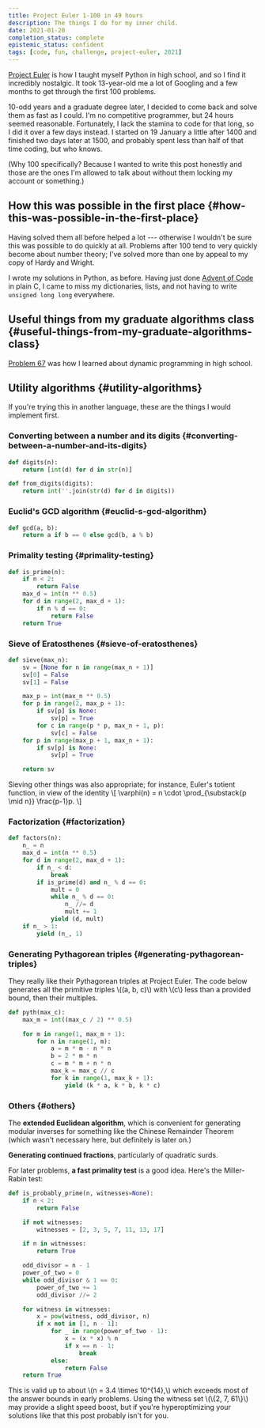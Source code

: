 ```yaml
---
title: Project Euler 1-100 in 49 hours
description: The things I do for my inner child.
date: 2021-01-20
completion_status: complete
epistemic_status: confident
tags: [code, fun, challenge, project-euler, 2021]
---
```


[Project Euler](https://projecteuler.net) is how I taught myself Python in high school, and so I find it incredibly nostalgic. It took 13-year-old me a lot of Googling and a few months to get through the first 100 problems.

10-odd years and a graduate degree later, I decided to come back and solve them as fast as I could. I'm no competitive programmer, but 24 hours seemed reasonable. Fortunately, I lack the stamina to code for that long, so I did it over a few days instead. I started on 19 January a little after 1400 and finished two days later at 1500, and probably spent less than half of that time coding, but who knows.

(Why 100 specifically? Because I wanted to write this post honestly and those are the ones I'm allowed to talk about without them locking my account or something.)


## How this was possible in the first place {#how-this-was-possible-in-the-first-place}

Having solved them all before helped a lot --- otherwise I wouldn't be sure this was possible to do quickly at all. Problems after 100 tend to very quickly become about number theory; I've solved more than one by appeal to my copy of Hardy and Wright.

I wrote my solutions in Python, as before. Having just done [Advent of Code](https://adventofco.de) in plain C, I came to miss my dictionaries, lists, and not having to write `unsigned long long` everywhere.


## Useful things from my graduate algorithms class {#useful-things-from-my-graduate-algorithms-class}

[Problem 67](https://projecteuler.net/problem=67) was how I learned about dynamic programming in high school.


## Utility algorithms {#utility-algorithms}

If you're trying this in another language, these are the things I would implement first.


### Converting between a number and its digits {#converting-between-a-number-and-its-digits}

```python
def digits(n):
    return [int(d) for d in str(n)]

def from_digits(digits):
    return int(''.join(str(d) for d in digits))
```


### Euclid's GCD algorithm {#euclid-s-gcd-algorithm}

```python
def gcd(a, b):
    return a if b == 0 else gcd(b, a % b)
```


### Primality testing {#primality-testing}

```python
def is_prime(n):
    if n < 2:
        return False
    max_d = int(n ** 0.5)
    for d in range(2, max_d + 1):
        if n % d == 0:
            return False
    return True
```


### Sieve of Eratosthenes {#sieve-of-eratosthenes}

```python
def sieve(max_n):
    sv = [None for n in range(max_n + 1)]
    sv[0] = False
    sv[1] = False

    max_p = int(max_n ** 0.5)
    for p in range(2, max_p + 1):
        if sv[p] is None:
            sv[p] = True
        for c in range(p * p, max_n + 1, p):
            sv[c] = False
    for p in range(max_p + 1, max_n + 1):
        if sv[p] is None:
            sv[p] = True

    return sv
```

Sieving other things was also appropriate; for instance, Euler's totient function, in view of the identity
\\[
\varphi(n) = n \cdot \prod\_{\substack{p \mid n}} \frac{p-1}p.
\\]


### Factorization {#factorization}

```python
def factors(n):
    n_ = n
    max_d = int(n ** 0.5)
    for d in range(2, max_d + 1):
        if n_ < d:
            break
        if is_prime(d) and n_ % d == 0:
            mult = 0
            while n_ % d == 0:
                n_ //= d
                mult += 1
            yield (d, mult)
    if n_ > 1:
        yield (n_, 1)
```


### Generating Pythagorean triples {#generating-pythagorean-triples}

They really like their Pythagorean triples at Project Euler. The code below generates all the primitive triples \\((a, b, c)\\) with \\(c\\) less than a provided bound, then their multiples.

```python
def pyth(max_c):
    max_m = int((max_c / 2) ** 0.5)

    for m in range(1, max_m + 1):
        for n in range(1, m):
            a = m * m - n * n
            b = 2 * m * n
            c = m * m + n * n
            max_k = max_c // c
            for k in range(1, max_k + 1):
                yield (k * a, k * b, k * c)
```


### Others {#others}

The **extended Euclidean algorithm**, which is convenient for generating modular inverses for something like the Chinese Remainder Theorem (which wasn't necessary here, but definitely is later on.)

**Generating continued fractions**, particularly of quadratic surds.

For later problems, **a fast primality test** is a good idea. Here's the Miller-Rabin test:

```python
def is_probably_prime(n, witnesses=None):
    if n < 2:
        return False

    if not witnesses:
        witnesses = [2, 3, 5, 7, 11, 13, 17]

    if n in witnesses:
        return True

    odd_divisor = n - 1
    power_of_two = 0
    while odd_divisor & 1 == 0:
        power_of_two += 1
        odd_divisor //= 2

    for witness in witnesses:
        x = pow(witness, odd_divisor, n)
        if x not in [1, n - 1]:
            for _ in range(power_of_two - 1):
                x = (x * x) % n
                if x == n - 1:
                    break
            else:
                return False
    return True
```

This is valid up to about \\(n = 3.4 \times 10^{14},\\) which exceeds most of the answer bounds in early problems. Using the witness set \\(\\{2, 7, 61\\}\\) may provide a slight speed boost, but if you're hyperoptimizing your solutions like that this post probably isn't for you.
